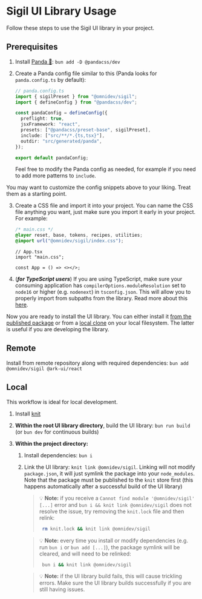 # Sigil UI Library Usage

Follow these steps to use the Sigil UI library in your project.

## Prerequisites

1. Install [Panda 🐼](https://panda-css.com/): `bun add -D @pandacss/dev`

2. Create a Panda config file similar to this (Panda looks for `panda.config.ts` by default):

   ```ts
   // panda.config.ts
   import { sigilPreset } from "@omnidev/sigil";
   import { defineConfig } from "@pandacss/dev";

   const pandaConfig = defineConfig({
     preflight: true,
     jsxFramework: "react",
     presets: ["@pandacss/preset-base", sigilPreset],
     include: ["src/**/*.{ts,tsx}"],
     outdir: "src/generated/panda",
   });

   export default pandaConfig;
   ```

   Feel free to modify the Panda config as needed, for example if you need to add more patterns to `include`.

You may want to customize the config snippets above to your liking. Treat them as a starting point.

3. Create a CSS file and import it into your project. You can name the CSS file anything you want, just make sure you import it early in your project. For example:

   ```css
   /* main.css */
   @layer reset, base, tokens, recipes, utilities;
   @import url("@omnidev/sigil/index.css");
   ```

   ```tsx
   // App.tsx
   import "main.css";

   const App = () => <></>;
   ```

4. (**_for TypeScript users_**) If you are using TypeScript, make sure your consuming application has `compilerOptions.moduleResolution` set to `node16` or higher (e.g. `nodenext`) in `tsconfig.json`. This will allow you to properly import from subpaths from the library. Read more about this [here](https://devblogs.microsoft.com/typescript/announcing-typescript-4-7/#ecmascript-module-support-in-node-js).

Now you are ready to install the UI library. You can either install it [from the published package](#from-published-package) or from a [local clone](#local) on your local filesystem. The latter is useful if you are developing the library.

## Remote

Install from remote repository along with required dependencies: `bun add @omnidev/sigil @ark-ui/react`

## Local

This workflow is ideal for local development.

1. Install [knit](https://github.com/coopbri/knit)
2. **Within the root UI library directory**, build the UI library: `bun run build` (or `bun dev` for continuous builds)
3. **Within the project directory:**

   1. Install dependencies: `bun i`
   2. Link the UI library: `knit link @omnidev/sigil`. Linking will not modify `package.json`, it will just symlink the package into your `node_modules`. Note that the package must be published to the `knit` store first (this happens automatically after a successful build of the UI library)

      > 💡 **Note:** if you receive a `Cannot find module '@omnidev/sigil' [...]` error and `bun i && knit link @omnidev/sigil` does not resolve the issue, try removing the `knit.lock` file and then relink:
      >
      > ```sh
      >  rm knit.lock && knit link @omnidev/sigil
      > ```

      > 💡 **Note:** every time you install or modify dependencies (e.g. run `bun i` or `bun add [...]`), the package symlink will be cleared, and will need to be relinked:
      >
      > ```sh
      >  bun i && knit link @omnidev/sigil
      > ```

      > 💡 **Note:** if the UI library build fails, this will cause trickling errors. Make sure the UI library builds successfully if you are still having issues.

